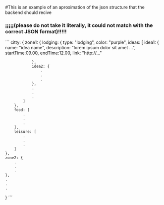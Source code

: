 #This is an example of an aproximation of the json structure that the backend should recive
###    ¡¡¡¡¡(please do not take it literally, it could not match with the correct JSON format)!!!!!
´´´
citty: {
    zone1: {
        lodging: {
            type: "lodging",
            color: "purple",
            ideas: [
                idea1: {
                    name: "idea name",
                    description: "lorem ipsum dolor sit amet ...",
                    startTime:09.00,
                    endTime:12.00,
                    link: "http://..." 

                },
                idea2: {
                    .
                    .
                    .
                },
                .
                .
                .
            ]
        },
        food: [
            .
            .
            .
        ],
        leisure: [
            .
            .
            .
        ]
    },
    zone2: {
        .
        .
        .
    },
    .
    .
    .
}
´´´